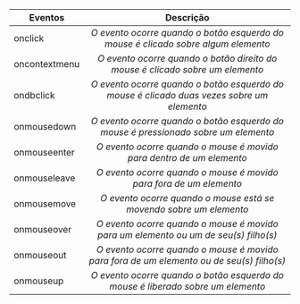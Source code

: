 | Eventos| Descrição|
| ------------- |:-------------:|
| onclick       | *O evento ocorre quando o botão esquerdo do mouse é clicado sobre algum elemento* |
| oncontextmenu     | *O evento ocorre quando o botão direito do mouse é clicado sobre um elemento* |
| ondbclick | *O evento ocorre quando o botão esquerdo do mouse é clicado duas vezes sobre um elemento* | 
| onmousedown | *O evento ocorre quando o botão esquerdo do mouse é pressionado sobre um elemento* |
| onmouseenter | *O evento ocorre quando o mouse é movido para dentro de um elemento* |
| onmouseleave | *O evento ocorre quando o mouse é movido para fora de um elemento* | 
| onmousemove | *O evento ocorre quando o mouse está se movendo sobre um elemento* |
| onmouseover | *O evento ocorre quando o mouse é movido para um elemento ou um de seu(s) filho(s)* |
| onmouseout | *O evento ocorre quando o mouse é movido para fora de um elemento ou de seu(s) filho(s)* | 
| onmouseup | *O evento ocorre quando o botão esquerdo do mouse é liberado sobre um elemento* |
